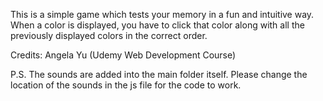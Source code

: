 This is a simple game which tests your memory in a fun and intuitive way.
When a color is displayed, you have to click that color along with all the previously displayed colors in the correct order.

Credits:
Angela Yu (Udemy Web Development Course)

P.S. The sounds are added into the main folder itself.
Please change the location of the sounds in the js file for the code to work.
